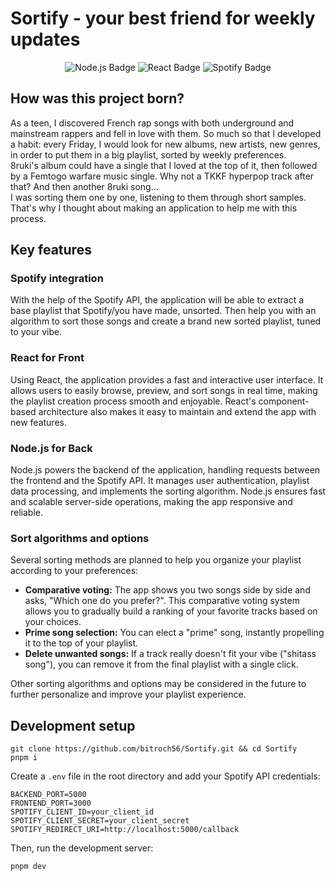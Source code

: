 # Sortify - your best friend for weekly updates

<p align="center">
  <img src="https://img.shields.io/badge/Node.js-339933?style=for-the-badge&logo=node.js&logoColor=white" alt="Node.js Badge">
  <img src="https://img.shields.io/badge/React-61DAFB?style=for-the-badge&logo=react&logoColor=white" alt="React Badge">
  <img src="https://img.shields.io/badge/Spotify-1ED760?style=for-the-badge&logo=spotify&logoColor=white" alt="Spotify Badge">
</p>

## How was this project born?

As a teen, I discovered French rap songs with both underground and mainstream rappers and fell in love with them. So much so that I developed a habit: every Friday, I would look for new albums, new artists, new genres, in order to put them in a big playlist, sorted by weekly preferences.  
8ruki's album could have a single that I loved at the top of it, then followed by a Femtogo warfare music single. Why not a TKKF hyperpop track after that? And then another 8ruki song...  
I was sorting them one by one, listening to them through short samples. That's why I thought about making an application to help me with this process.

## Key features

### Spotify integration

With the help of the Spotify API, the application will be able to extract a base playlist that Spotify/you have made, unsorted. Then help you with an algorithm to sort those songs and create a brand new sorted playlist, tuned to your vibe.

### React for Front

Using React, the application provides a fast and interactive user interface. It allows users to easily browse, preview, and sort songs in real time, making the playlist creation process smooth and enjoyable. React's component-based architecture also makes it easy to maintain and extend the app with new features.

### Node.js for Back

Node.js powers the backend of the application, handling requests between the frontend and the Spotify API. It manages user authentication, playlist data processing, and implements the sorting algorithm. Node.js ensures fast and scalable server-side operations, making the app responsive and reliable.

### Sort algorithms and options

Several sorting methods are planned to help you organize your playlist according to your preferences:

- **Comparative voting:** The app shows you two songs side by side and asks, "Which one do you prefer?". This comparative voting system allows you to gradually build a ranking of your favorite tracks based on your choices.
- **Prime song selection:** You can elect a "prime" song, instantly propelling it to the top of your playlist.
- **Delete unwanted songs:** If a track really doesn't fit your vibe ("shitass song"), you can remove it from the final playlist with a single click.

Other sorting algorithms and options may be considered in the future to further personalize and improve your playlist experience.

## Development setup

```pwsh
git clone https://github.com/bitroch56/Sortify.git && cd Sortify
pnpm i
```

Create a `.env` file in the root directory and add your Spotify API credentials:

```env
BACKEND_PORT=5000
FRONTEND_PORT=3000
SPOTIFY_CLIENT_ID=your_client_id
SPOTIFY_CLIENT_SECRET=your_client_secret
SPOTIFY_REDIRECT_URI=http://localhost:5000/callback
```

Then, run the development server:

```pwsh
pnpm dev
```
